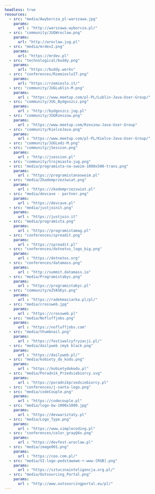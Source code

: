 ```yaml
---
headless: true
resources:
  - src: "media/Awyborcza_pl-warszawa.jpg"
    params:
      url : "http://warszawa.wyborcza.pl/"      
  - src: "community/JUGWroclaw.png"
    params:
      url: "http://wroclaw.jug.pl"
  - src: "media/mrdev2.png"
    params:
      url: "https://mrdev.pl"
  - src: "technological/buddy.png"
    params:
      url: "https://buddy.works"
  - src: "conferences/RzemiosloIT.png"
    params:
      url: "https://rzemioslo.it/"
  - src: "community/JUGLublin-M.png"
    params:
      url : "https://www.meetup.com/pl-PL/Lublin-Java-User-Group/"
  - src: "community/JUG_Bydgoszcz.png"
    params:
      url : "http://bydgoszcz.jug.pl"
  - src: "community/JUGRzeszow.png"
    params:
      url : "https://www.meetup.com/Rzeszow-Java-User-Group"
  - src: "community/KielceJava.png"
    params:
      url : "https://www.meetup.com/pl-PL/Kielce-Java-User-Group/"      
  - src: "community/JUGLodz-M.png"
  - src: "community/jSession.png"
    params:
      url : "http://jsession.pl"      
  - src: "community/trojmiasto-jug.png"
  - src: "media/programista-na-swoim-1000x500-trans.png"
    params:
      url : "https://programistanaswoim.pl"      
  - src: "media/Zkodemprzezświat.png"
    params:
      url : "https://zkodemprzezswiat.pl"      
  - src: "media/devcave - partner.png"
    params:
      url : "https://devcave.pl"
  - src: "media/justjoinit.png"
    params:
      url : "https://justjoin.it"    
  - src: "media/programista.png"
    params:
      url : "https://programistamag.pl"            
  - src: "conferences/spreadit.png"
    params:
      url : "https://spreadit.pl"           
  - src: "conferences/dotnetos_logo_big.png"
    params:
      url : "https://dotnetos.org"            
  - src: "conferences/datamass.png"
    params:
      url : "http://summit.datamass.io"      
  - src: "media/Programistabyc.png"
    params:
      url : "https://programistabyc.pl"
  - src: "community/eZVASKys.png"
    params:
      url : "https://radekmaziarka.pl/pl/"            
  - src: "media/crossweb.jpg"
    params:
      url : "https://crossweb.pl"            
  - src: "media/Nofluffjobs.png"
    params:
      url : "https://nofluffjobs.com"     
  - src: "media/thumbnail.png"
    params:
      url : "https://festiwalcyfryzacji.pl/"  
  - src: "media/dailyweb cmyk black.png"
    params:
      url : "https://dailyweb.pl/"  
  - src: "media/kobiety_do_kodu.png"
    params:
      url : "https://kobietydokodu.pl"  
  - src: "media/Poradnik_Przedsiebiorcy.svg"
    params:
      url : "https://poradnikprzedsiebiorcy.pl"
  - src: "conferences/j-santa-logo.png"  
  - src: "media/codeCouple.png"
    params:
      url : "https://codecouple.pl"
  - src: "media/logo-bw-1000x1000.jpg"
    params:
      url : "https://devwarsztaty.pl"
  - src: "media/Logo_Type.png"
    params:
      url : "https://www.simplecoding.pl"
  - src: "conferences/color_gray@4x.png"
    params:
      url : "https://devfest.wroclaw.pl"
  - src: "media/image001.png"
    params:
      url : "https://ceo.com.pl/"
  - src: "media/SI-logo-podstawowe-+-www-[RGB].png"
    params:
      url : "https://sztucznainteligencja.org.pl/"
  - src: "media/Outsourcing_Portal.png"
    params:
      url : "http://www.outsourcingportal.eu/pl/"
---
```


